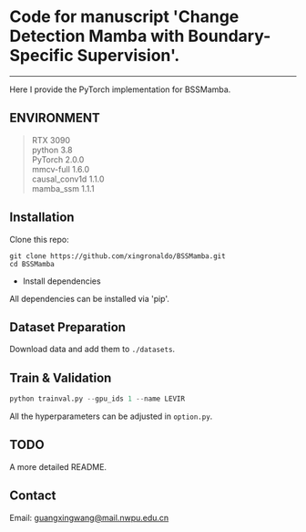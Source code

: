 # Code for manuscript 'Change Detection Mamba with Boundary-Specific Supervision'.
---------------------------------------------
Here I provide the PyTorch implementation for BSSMamba.


## ENVIRONMENT
>RTX 3090<br>
>python 3.8<br>
>PyTorch 2.0.0<br>
>mmcv-full 1.6.0<br>
>causal_conv1d 1.1.0<br>
>mamba_ssm 1.1.1

## Installation
Clone this repo:

```shell
git clone https://github.com/xingronaldo/BSSMamba.git
cd BSSMamba
```

* Install dependencies

All dependencies can be installed via 'pip'.

## Dataset Preparation
Download data and add them to `./datasets`. 

## Train & Validation
```python
python trainval.py --gpu_ids 1 --name LEVIR
```
All the hyperparameters can be adjusted in `option.py`.


## TODO
A more detailed README.

## Contact
Email: guangxingwang@mail.nwpu.edu.cn





